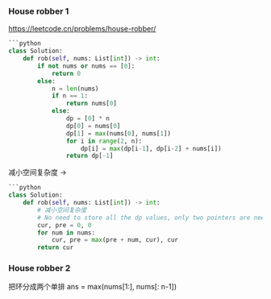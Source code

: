 ### House robber 1
https://leetcode.cn/problems/house-robber/
```python
```python
class Solution:
    def rob(self, nums: List[int]) -> int:
        if not nums or nums == [0]:
            return 0
        else:
            n = len(nums)
            if n == 1:
                return nums[0]
            else:
                dp = [0] * n
                dp[0] = nums[0]
                dp[1] = max(nums[0], nums[1])
                for i in range(2, n):
                    dp[i] = max(dp[i-1], dp[i-2] + nums[i])
                return dp[-1]
```
减小空间复杂度 ->
```python
```python
class Solution:
    def rob(self, nums: List[int]) -> int:
        # 减小空间复杂度
        # No need to store all the dp values, only two pointers are needed, update iteratively
        cur, pre = 0, 0
        for num in nums:
            cur, pre = max(pre + num, cur), cur
        return cur
```

### House robber 2
把环分成两个单排 
ans = max(nums[1:], nums[: n-1])